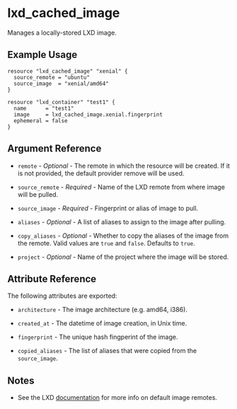 # lxd_cached_image

Manages a locally-stored LXD image.

## Example Usage

```hcl
resource "lxd_cached_image" "xenial" {
  source_remote = "ubuntu"
  source_image  = "xenial/amd64"
}

resource "lxd_container" "test1" {
  name      = "test1"
  image     = lxd_cached_image.xenial.fingerprint
  ephemeral = false
}
```

## Argument Reference

* `remote` - *Optional* - The remote in which the resource will be created. If it
	is not provided, the default provider remove will be used.

* `source_remote` - *Required* - Name of the LXD remote from where image will
	be pulled.

* `source_image` - *Required* - Fingerprint or alias of image to pull.

* `aliases` - *Optional* - A list of aliases to assign to the image after
	pulling.

* `copy_aliases` - *Optional* - Whether to copy the aliases of the image from
	the remote. Valid values are `true` and `false`. Defaults to `true`.

* `project` - *Optional* - Name of the project where the image will be stored.

## Attribute Reference

The following attributes are exported:

* `architecture` - The image architecture (e.g. amd64, i386).

* `created_at` - The datetime of image creation, in Unix time.

* `fingerprint` - The unique hash fingperint of the image.

* `copied_aliases` - The list of aliases that were copied from the
  `source_image`.

## Notes

* See the LXD [documentation](https://linuxcontainers.org/lxd/getting-started-cli/#using-the-built-in-image-remotes) for more info on default image remotes.
